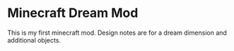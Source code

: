 # Minecraft Dream Mod
 This is my first minecraft mod. Design notes are for a dream dimension and additional objects. 
